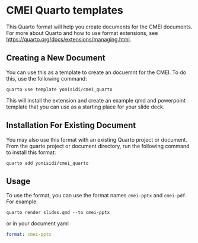 # CMEI Quarto templates

This Quarto format will help you create documents for the CMEI documents. For more about Quarto and how to use format extensions, see <https://quarto.org/docs/extensions/managing.html>.

## Creating a New Document

You can use this as a template to create an docuemnt for the CMEI. To do this, use the following command:

```quarto use template yonisidi/cmei_quarto```

This will install the extension and create an example qmd and powerpoint template that you can use as a starting place for your slide deck.


## Installation For Existing Document

You may also use this format with an existing Quarto project or document. From the quarto project or document directory, run the following command to install this format:

```quarto add yonisidi/cmei_quarto```

## Usage 

To use the format, you can use the format names `cmei-pptx` and `cmei-pdf`. For example:

```quarto render slides.qmd --to cmei-pptx```

or in your document yaml

```yaml
format: cmei-pptx
```
